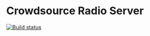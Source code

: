 # Crowdsource Radio Server
[![Build status](https://badge.buildkite.com/9650d50ed3ffb1074a6e44e09e653a27a8d265565074f97415.svg)](https://buildkite.com/peters/crowdsource-radio-server)